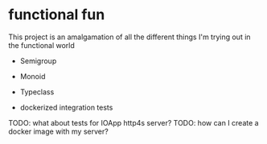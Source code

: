# functional fun
This project is an amalgamation of all the different things I'm trying out in the functional world

- Semigroup
- Monoid
- Typeclass

- dockerized integration tests


TODO: what about tests for IOApp http4s server?
TODO: how can I create a docker image with my server?